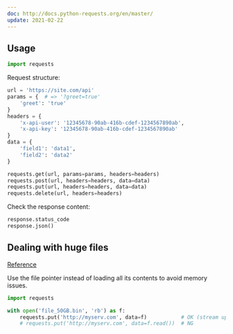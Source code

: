 ```yaml
---
doc: http://docs.python-requests.org/en/master/
update: 2021-02-22
---
```


## Usage

```python
import requests
```

Request structure:

```python
url = 'https://site.com/api'
params = {  # => '?greet=true'
    'greet': 'true'
}
headers = {
    'x-api-user': '12345678-90ab-416b-cdef-1234567890ab',
    'x-api-key': '12345678-90ab-416b-cdef-1234567890ab'
}
data = {
    'field1': 'data1',
    'field2': 'data2'
}

requests.get(url, params=params, headers=headers)
requests.post(url, headers=headers, data=data)
requests.put(url, headers=headers, data=data)
requests.delete(url, headers=headers)
```

Check the response content:

```python
response.status_code
response.json()
```

## Dealing with huge files

[Reference](https://github.com/requests/requests/issues/1784)

Use the file pointer instead of loading all its contents to avoid memory issues.

```python
import requests

with open('file_50GB.bin', 'rb') as f:
    requests.put('http://myserv.com', data=f)           # OK (stream upload)
    # requests.put('http://myserv.com', data=f.read())  # NG
```
